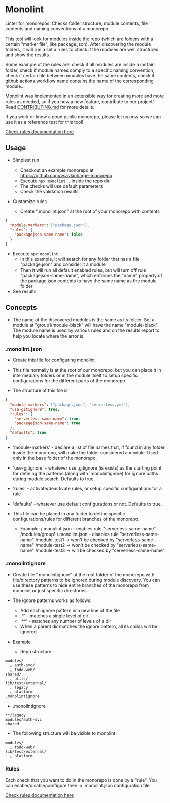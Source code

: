 # Monolint

Linter for monorepos. Checks folder structure, module contents, file contents and naming conventions of a monorepo.

This tool will look for modules inside the repo (which are folders with a certain "marker file", like package.json). After discovering the module folders, it will run a set a rules to check if the modules are well structured and show the results.

Some example of the rules are: check if all modules are inside a certain folder, check if module names comply to a specific naming convention, check if certain file between modules have the same contents, check if github actions workflow name contains the name of the corresponding module...

Monolint was implemented in an extensible way for creating more and more rules as needed, so if you new a new feature, contribute to our project! Read [CONTRIBUTING.md](CONTRIBUTING.md) for more details.

If you work or know a good public monorepo, please let us now so we can use it as a reference test for this tool!

[Check rules documentation here](rules.md)

## Usage

- Simplest run

  - Checkout an example monorepo at https://github.com/vsavkin/large-monorepo
  - Execute `npx monolint .` inside the repo dir
  - The checks will use default parameters
  - Check the validation results

- Customize rules
  - Create ".monolint.json" at the root of your monorepo with contents

```json
{
  "module-markers": ["package.json"],
  "rules": {
    "packagejson-same-name": false
  }
}
```

- Execute `npx monolint .`
  - In this example, it will search for any folder that has a file "package.json" and consider it a module
  - Then it will run all default enabled rules, but will turn off rule "packagejson-same-name", which enforces the "name" property of the package.json contents to have the same name as the module folder
- See results

## Concepts

- The name of the discovered modules is the same as its folder. So, a module at "group1/module-black" will have the name "module-black". The module name is used by various rules and on the results report to help you locate where the error is.

### **.monolint.json**

- Create this file for configuring monolint
- This file normally is at the root of our monorepo, but you can place it in intermediary folders or in the module itself to setup specific configurations for the different parts of the monorepo

- The structure of this file is

```json
{
  "module-markers": ["package.json", "serverless.yml"],
  "use-gitignore": true,
  "rules": {
    "serverless-same-name": true,
    "packagejson-same-name": true
  },
  "defaults": true
}
```

- 'module-markers' - declare a list of file names that, if found in any folder inside the monorepo, will make the folder considered a module. Used only in the base folder of the monorepo.
- 'use-gitignore' - whatever use .gitignore (is exists) as the starting point for defining the patterns (along with .monolintignore) for ignore paths during module search. Defaults to true
- 'rules' - activate/deactivate rules, or setup specific configurations for a rule
- 'defaults' - whatever use default configurations or not. Defaults to true.

- This file can be placed in any folder to define specific configurations/rules for different branches of the monorepo.
  - Example:
    /.monolint.json - enables rule "serverless-same-name"
    /modules/group1
    /.monolint.json - disables rule "serverless-same-name"
    /module-test1 -> won't be checked by "serverless-same-name"
    /module-test2 -> won't be checked by "serverless-same-name"
    /module-test3 -> will be checked by "serverless-same-name"

### **.monolintignore**

- Create file ".monolintignore" at the root folder of the monorepo with file/directory patterns to be ignored during module discovery. You can use these patterns to hide entire branches of the monorepo from monolint or just specific directories.

- The ignore patterns works as follows:

  - Add each ignore pattern in a new line of the file
  - '\*' - matches a single level of dir
  - '\*\*' - matches any number of levels of a dir
  - When a parent dir matches the ignore pattern, all its childs will be ignored

- Example

  - Repo structure

```
modules/
  ⌞ auth-svc/
  ⌞ todo-web/
shared/
  ⌞ utils/
lib/test/external/
  ⌞ legacy
  ⌞ platform
.monolintignore
```

- .monolintignore

```
**/legacy
modules/auth-svc
shared
```

- The following structure will be visible to monolint

```
modules/
  ⌞ todo-web/
lib/test/external/
  ⌞ platform
```

### Rules

Each check that you want to do in the monorepo is done by a "rule". You can enable/disable/configure then in .monolint.json configuration file.

[Check rules documentation here](rules.md)
